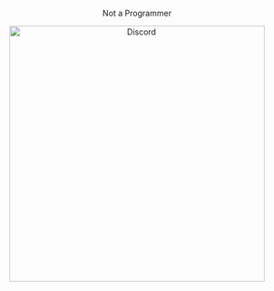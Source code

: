 
<p align="center">Not a Programmer</p>

<p align="center">
    <a href="https://discord.com/users/566507480788631552"><img src="https://lanyard.cnrad.dev/api/566507480788631552?borderRadius=20px&amp;bg=transparent" alt="Discord" width="450"/></a>
</p>
